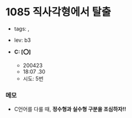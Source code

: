 # 1085 직사각형에서 탈출
 - tags: ,
 - lev: b3

- **C: [:o:]**
  - 200423
  - 18:07 .30
  - 시도: 5번

### 메모
 - C언어를 다룰 때, **정수형과 실수형 구분을 조심하자!!**

